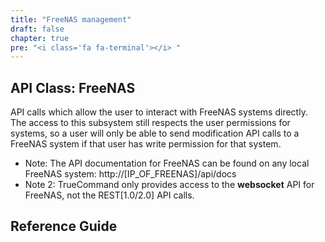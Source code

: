 ```yaml
---
title: "FreeNAS management"
draft: false
chapter: true
pre: "<i class='fa fa-terminal'></i> "
---
```


## API Class: FreeNAS

API calls which allow the user to interact with FreeNAS systems directly.
The access to this subsystem still respects the user permissions for systems, so a user will only be able to send modification API calls to a FreeNAS system if that user has write permission for that system.
* Note: The API documentation for FreeNAS can be found on any local FreeNAS system: http://[IP_OF_FREENAS]/api/docs
* Note 2: TrueCommand only provides access to the **websocket** API for FreeNAS, not the REST[1.0/2.0] API calls.

## Reference Guide
